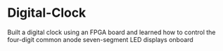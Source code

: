 # Digital-Clock
Built a digital clock using an FPGA board and learned how to control the four-digit common anode seven-segment LED displays onboard

